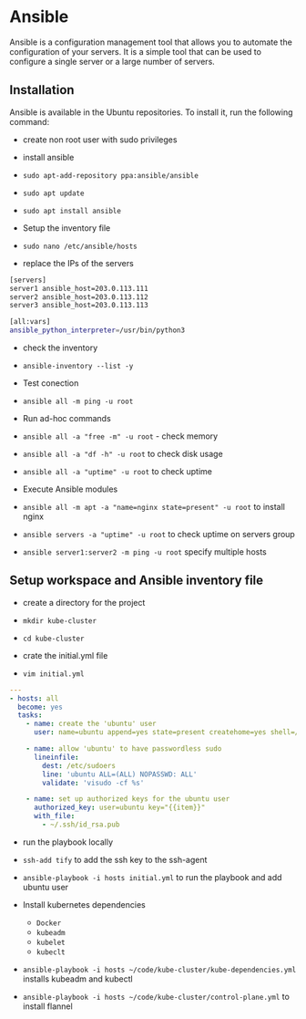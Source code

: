 # Ansible

Ansible is a configuration management tool that allows you to automate the configuration of your servers. It is a simple tool that can be used to configure a single server or a large number of servers.

## Installation

Ansible is available in the Ubuntu repositories. To install it, run the following command:

- create non root user with sudo privileges
- install ansible
- `sudo apt-add-repository ppa:ansible/ansible`
- `sudo apt update`
- `sudo apt install ansible`

- Setup the inventory file

- `sudo nano /etc/ansible/hosts`
- replace the IPs of the servers

```bash
[servers]
server1 ansible_host=203.0.113.111
server2 ansible_host=203.0.113.112
server3 ansible_host=203.0.113.113

[all:vars]
ansible_python_interpreter=/usr/bin/python3
```

- check the inventory

- `ansible-inventory --list -y`

- Test conection

- `ansible all -m ping -u root`

- Run ad-hoc commands

- `ansible all -a "free -m" -u root` - check memory
- `ansible all -a "df -h" -u root` to check disk usage
- `ansible all -a "uptime" -u root` to check uptime

- Execute Ansible modules

- `ansible all -m apt -a "name=nginx state=present" -u root` to install nginx
- `ansible servers -a "uptime" -u root` to check uptime on servers group
- `ansible server1:server2 -m ping -u root` specify multiple hosts

## Setup workspace and Ansible inventory file

- create a directory for the project

- `mkdir kube-cluster`
- `cd kube-cluster`

- crate the initial.yml file

- `vim initial.yml`

```yaml
---
- hosts: all
  become: yes
  tasks:
    - name: create the 'ubuntu' user
      user: name=ubuntu append=yes state=present createhome=yes shell=/bin/bash

    - name: allow 'ubuntu' to have passwordless sudo
      lineinfile:
        dest: /etc/sudoers
        line: 'ubuntu ALL=(ALL) NOPASSWD: ALL'
        validate: 'visudo -cf %s'

    - name: set up authorized keys for the ubuntu user
      authorized_key: user=ubuntu key="{{item}}"
      with_file:
        - ~/.ssh/id_rsa.pub
```

- run the playbook locally

- `ssh-add tify` to add the ssh key to the ssh-agent
- `ansible-playbook -i hosts initial.yml` to run the playbook and add ubuntu user

- Install kubernetes dependencies
  - `Docker`
  - `kubeadm`
  - `kubelet`
  - `kubeclt`

- `ansible-playbook -i hosts ~/code/kube-cluster/kube-dependencies.yml` installs kubeadm and kubectl

- `ansible-playbook -i hosts ~/code/kube-cluster/control-plane.yml` to install flannel
